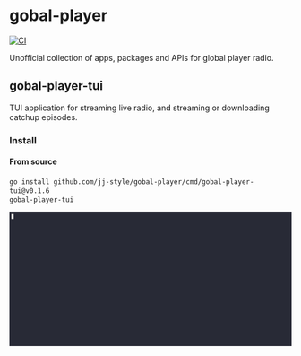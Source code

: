 # gobal-player

[![CI](https://github.com/jj-style/gobal-player/actions/workflows/ci.yml/badge.svg)](https://github.com/jj-style/gobal-player/actions/workflows/ci.yml)

Unofficial collection of apps, packages and APIs for global player radio.

## gobal-player-tui
TUI application for streaming live radio, and streaming or downloading catchup episodes.

### Install
#### From source
```
go install github.com/jj-style/gobal-player/cmd/gobal-player-tui@v0.1.6
gobal-player-tui
```

![tui-demo](.github/assets/tui.gif)


